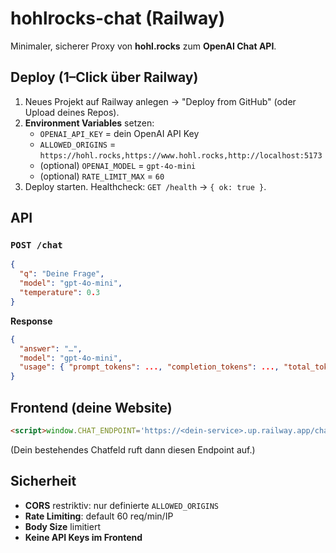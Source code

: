 # hohlrocks-chat (Railway)

Minimaler, sicherer Proxy von **hohl.rocks** zum **OpenAI Chat API**.

## Deploy (1–Click über Railway)

1. Neues Projekt auf Railway anlegen → "Deploy from GitHub" (oder Upload deines Repos).
2. **Environment Variables** setzen:
   - `OPENAI_API_KEY` = dein OpenAI API Key
   - `ALLOWED_ORIGINS` = `https://hohl.rocks,https://www.hohl.rocks,http://localhost:5173`
   - (optional) `OPENAI_MODEL` = `gpt-4o-mini`
   - (optional) `RATE_LIMIT_MAX` = `60`
3. Deploy starten. Healthcheck: `GET /health` → `{ ok: true }`.

## API

### `POST /chat`
```json
{
  "q": "Deine Frage",
  "model": "gpt-4o-mini",
  "temperature": 0.3
}
```
**Response**
```json
{
  "answer": "…",
  "model": "gpt-4o-mini",
  "usage": { "prompt_tokens": ..., "completion_tokens": ..., "total_tokens": ... }
}
```

## Frontend (deine Website)
```html
<script>window.CHAT_ENDPOINT='https://<dein-service>.up.railway.app/chat';</script>
```
(Dein bestehendes Chatfeld ruft dann diesen Endpoint auf.)

## Sicherheit
- **CORS** restriktiv: nur definierte `ALLOWED_ORIGINS`
- **Rate Limiting**: default 60 req/min/IP
- **Body Size** limitiert
- **Keine API Keys im Frontend**
